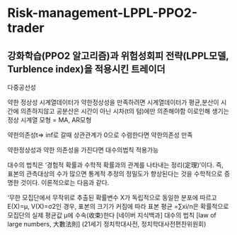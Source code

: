 # Risk-management-LPPL-PPO2-trader

## 강화학습(PPO2 알고리즘)과 위험성회피 전략(LPPL모델, Turblence index)을 적용시킨 트레이더

다중공선성

약한 정상성 시계열데이터가 약한정상성을 만족하려면
시계열데이터가 평균,분산이 시간에 의존하지않고 공분산은 시간이 아닌 시차(t의 텀)에만 의존해야함
이로인해 생기는 정상 시계열 모형 = MA, AR모형

약한의존성t=> inf로 갈때 상관관계가 0으로 수렴한다면 약한의존성 만족


약한정상성과 약한 의존성을 가진다면 대수의법칙 적용가능

대수의 법칙은 ‘경험적 확률과 수학적 확률과의 관계를 나타내는 정리(定理)’이다. 즉, 표본의 관측대상의 수가 많으면 통계적 추정의 정밀도가 향상된다는 것을 수학적으로 증명한 것이다. 이론적으로는 다음과 같다.

‘무한 모집단에서 무작위로 추출된 확률변수 X가 독립적으로 동일한 분포에 따르고 E(X)=μ, V(X)=σ2인 경우, 표본의 크기가 커짐에 따라 표본 평균 =∑xi/n은 확률적으로 모집단의 실제 평균값 μ에 수속(收束)한다
[네이버 지식백과] 대수의 법칙 [law of large numbers, 大數法則] (21세기 정치학대사전, 정치학대사전편찬위원회)


